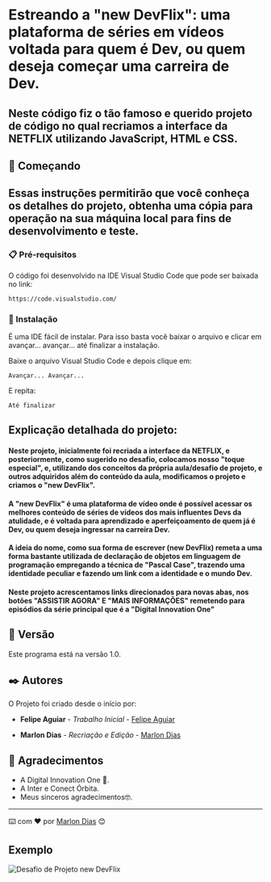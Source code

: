 # Estreando a "new DevFlix": uma plataforma de séries em vídeos voltada para quem é Dev, ou quem deseja começar uma carreira de Dev.

## Neste código fiz o tão famoso e querido projeto de código no qual recriamos a interface da NETFLIX utilizando JavaScript, HTML e CSS.

## 🚀 Começando

## Essas instruções permitirão que você conheça os detalhes do projeto, obtenha uma cópia para operação na sua máquina local para fins de desenvolvimento e teste.



### 📋 Pré-requisitos

O código foi desenvolvido na IDE Visual Studio Code que pode ser baixada no link:

```
https://code.visualstudio.com/
```

### 🔧 Instalação

É uma IDE fácil de instalar. Para isso basta você baixar o arquivo e clicar em avançar... avançar... até finalizar a instalação.

Baixe o arquivo Visual Studio Code e depois clique em:

```
Avançar... Avançar...
```

E repita:

```
Até finalizar
```

## Explicação detalhada do projeto:

#### Neste projeto, inicialmente foi recriada a interface da NETFLIX, e posteriormente, como sugerido no desafio, colocamos nosso "toque especial", e, utilizando dos conceitos da própria aula/desafio de projeto, e outros adquiridos além do conteúdo da aula, modificamos o projeto e criamos o "new DevFlix".
#### A "new DevFlix" é uma plataforma de vídeo onde é possível acessar os melhores conteúdo de séries de vídeos dos mais influentes Devs da atulidade, e é voltada para aprendizado e aperfeiçoamento de quem já é Dev, ou quem deseja ingressar na carreira Dev.
#### A ideia do nome, como sua forma de escrever (new DevFlix) remeta a uma forma bastante utilizada de declaração de objetos em linguagem de programação empregando a técnica de "Pascal Case", trazendo uma identidade peculiar e fazendo um link com a identidade e o mundo Dev.
#### Neste projeto acrescentamos links direcionados para novas abas, nos botões "ASSISTIR AGORA" E "MAIS INFORMAÇÕES" remetendo para episódios da série principal que é a "Digital Innovation One"

## 📌 Versão

Este programa está na versão 1.0. 

## ✒️ Autores

O Projeto foi criado desde o início por:

* **Felipe Aguiar** - *Trabalho Inicial* - [Felipe Aguiar](https://github.com/felipeAguiarCode/netflix-clone)

* **Marlon Dias** - *Recriação e Edição* - [Marlon Dias](https://github.com/MarlonHDC)

  

## 🎁 Agradecimentos

* A Digital Innovation One 📢.
* A Inter e Conect Órbita. 
* Meus sinceros agradecimentos🤓.


---

⌨️ com ❤️ por [Marlon Dias](https://github.com/MarlonHDC) 😊

## Exemplo

![Desafio de Projeto new DevFlix](https://gifs.com/gif/new-devflix-mqN353)

